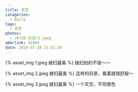 ```yaml
---
title: 天空
categories:
  - Daily
tags:
  - 天空
photos:
  - /0720-天空/1.jpeg
abbrlink: 41993
date: 2019-07-20 21:52:10
---
```


{% asset_img 1.jpeg 媳妇最美 %}
媳妇拍的不错～～

{% asset_img 2.jpeg 媳妇最美 %}
这样的风景，看着就很舒服～

{% asset_img 3.jpeg 媳妇最美 %}
一个天空，不同景色
